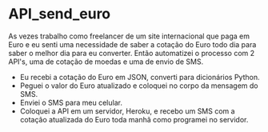 # API_send_euro

As vezes trabalho como freelancer de um site internacional que paga em Euro e eu senti uma necessidade de saber a cotação do Euro todo dia para saber o melhor dia para eu converter.
Então automatizei o processo com 2 API's, uma de cotação de moedas e uma de envio de SMS.
- Eu recebi a cotação do Euro em JSON, converti para dicionários Python.
- Peguei o valor do Euro atualizado e coloquei no corpo da mensagem do SMS.
- Enviei o SMS para meu celular.
- Coloquei a API em um servidor, Heroku, e recebo um SMS com a cotação atualizada do Euro toda manhã como programei no servidor.

